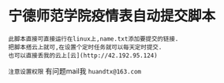 # 宁德师范学院疫情表自动提交脚本<br>
	此脚本直接可直接运行在linux上,name.txt添加要提交的链接.
	把脚本搭云上就可,在设置个定时任务就可以每天定时提交.
	也可以直接丢我的云上[云](http://42.192.95.124)
`注意设置权限`
	有问题mail我 
`huandtx@163.com`
